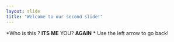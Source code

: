 ```yaml
---
layout: slide
title: "Welcome to our second slide!"
---
```

*Who is this ? **ITS ME** YOU? **AGAIN** *
Use the left arrow to go back!
